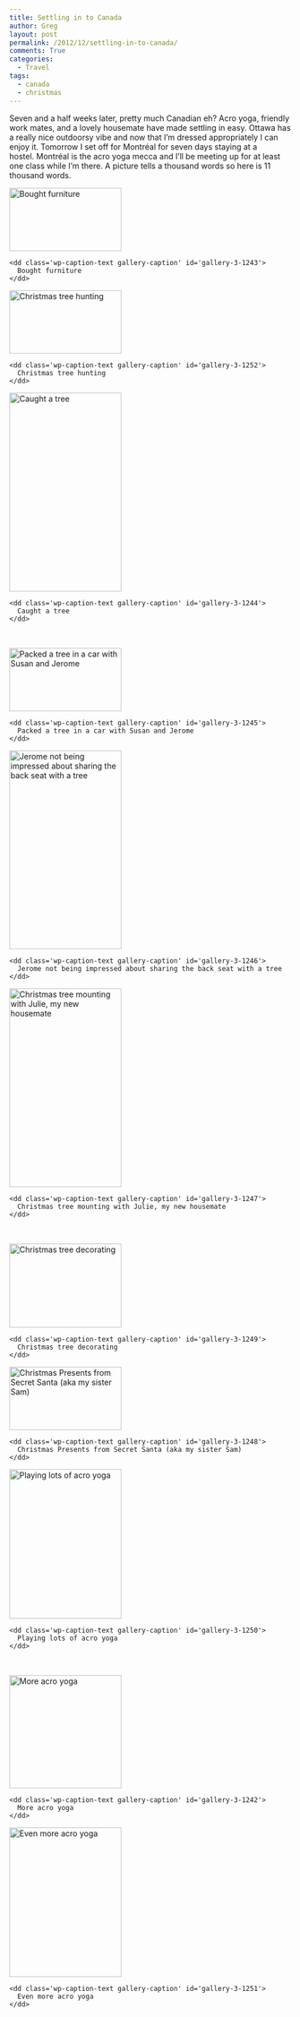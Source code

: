 ```yaml
---
title: Settling in to Canada
author: Greg
layout: post
permalink: /2012/12/settling-in-to-canada/
comments: True
categories:
  - Travel
tags:
  - canada
  - christmas
---
```

Seven and a half weeks later, pretty much Canadian eh? Acro yoga, friendly work mates, and a lovely housemate have made settling in easy. Ottawa has a really nice outdoorsy vibe and now that I&#8217;m dressed appropriately I can enjoy it. Tomorrow I set off for Montréal for seven days staying at a hostel. Montréal is the acro yoga mecca and I&#8217;ll be meeting up for at least one class while I&#8217;m there. A picture tells a thousand words so here is 11 thousand words.

<div id='gallery-3' class='gallery galleryid-1241 gallery-columns-3 gallery-size-responsive-200'>
  <dl class='gallery-item'>
    <dt class='gallery-icon landscape'>
      <a href='http://gregology.net/2012/12/settling-in-to-canada/2012-12-01-22-04-15/'><img width="200" height="113" src="http://gregology.net/wp-content/uploads/2012/12/2012-12-01-22.04.15.jpg" class="attachment-responsive-200" alt="Bought furniture" aria-describedby="gallery-3-1243" /></a>
    </dt>
    
    <dd class='wp-caption-text gallery-caption' id='gallery-3-1243'>
      Bought furniture
    </dd>
  </dl>
  
  <dl class='gallery-item'>
    <dt class='gallery-icon landscape'>
      <a href='http://gregology.net/2012/12/settling-in-to-canada/2012-12-08-12-17-09/'><img width="200" height="113" src="http://gregology.net/wp-content/uploads/2012/12/2012-12-08-12.17.09.jpg" class="attachment-responsive-200" alt="Christmas tree hunting" aria-describedby="gallery-3-1252" /></a>
    </dt>
    
    <dd class='wp-caption-text gallery-caption' id='gallery-3-1252'>
      Christmas tree hunting
    </dd>
  </dl>
  
  <dl class='gallery-item'>
    <dt class='gallery-icon portrait'>
      <a href='http://gregology.net/2012/12/settling-in-to-canada/2012-12-08-12-17-49/'><img width="200" height="355" src="http://gregology.net/wp-content/uploads/2012/12/2012-12-08-12.17.49.jpg" class="attachment-responsive-200" alt="Caught a tree" aria-describedby="gallery-3-1244" /></a>
    </dt>
    
    <dd class='wp-caption-text gallery-caption' id='gallery-3-1244'>
      Caught a tree
    </dd>
  </dl>
  
  <br style="clear: both" />
  
  <dl class='gallery-item'>
    <dt class='gallery-icon landscape'>
      <a href='http://gregology.net/2012/12/settling-in-to-canada/2012-12-08-12-30-23/'><img width="200" height="113" src="http://gregology.net/wp-content/uploads/2012/12/2012-12-08-12.30.23.jpg" class="attachment-responsive-200" alt="Packed a tree in a car with Susan and Jerome" aria-describedby="gallery-3-1245" /></a>
    </dt>
    
    <dd class='wp-caption-text gallery-caption' id='gallery-3-1245'>
      Packed a tree in a car with Susan and Jerome
    </dd>
  </dl>
  
  <dl class='gallery-item'>
    <dt class='gallery-icon portrait'>
      <a href='http://gregology.net/2012/12/settling-in-to-canada/2012-12-08-12-33-08/'><img width="200" height="355" src="http://gregology.net/wp-content/uploads/2012/12/2012-12-08-12.33.08.jpg" class="attachment-responsive-200" alt="Jerome not being impressed about sharing the back seat with a tree" aria-describedby="gallery-3-1246" /></a>
    </dt>
    
    <dd class='wp-caption-text gallery-caption' id='gallery-3-1246'>
      Jerome not being impressed about sharing the back seat with a tree
    </dd>
  </dl>
  
  <dl class='gallery-item'>
    <dt class='gallery-icon portrait'>
      <a href='http://gregology.net/2012/12/settling-in-to-canada/2012-12-09-12-56-35/'><img width="200" height="355" src="http://gregology.net/wp-content/uploads/2012/12/2012-12-09-12.56.35.jpg" class="attachment-responsive-200" alt="Christmas tree mounting with Julie, my new housemate" aria-describedby="gallery-3-1247" /></a>
    </dt>
    
    <dd class='wp-caption-text gallery-caption' id='gallery-3-1247'>
      Christmas tree mounting with Julie, my new housemate
    </dd>
  </dl>
  
  <br style="clear: both" />
  
  <dl class='gallery-item'>
    <dt class='gallery-icon landscape'>
      <a href='http://gregology.net/2012/12/settling-in-to-canada/olympus-digital-camera/'><img width="200" height="150" src="http://gregology.net/wp-content/uploads/2012/12/PC120013.jpg" class="attachment-responsive-200" alt="Christmas tree decorating" aria-describedby="gallery-3-1249" /></a>
    </dt>
    
    <dd class='wp-caption-text gallery-caption' id='gallery-3-1249'>
      Christmas tree decorating
    </dd>
  </dl>
  
  <dl class='gallery-item'>
    <dt class='gallery-icon landscape'>
      <a href='http://gregology.net/2012/12/settling-in-to-canada/2012-12-18-18-54-13/'><img width="200" height="113" src="http://gregology.net/wp-content/uploads/2012/12/2012-12-18-18.54.13.jpg" class="attachment-responsive-200" alt="Christmas Presents from Secret Santa (aka my sister Sam)" aria-describedby="gallery-3-1248" /></a>
    </dt>
    
    <dd class='wp-caption-text gallery-caption' id='gallery-3-1248'>
      Christmas Presents from Secret Santa (aka my sister Sam)
    </dd>
  </dl>
  
  <dl class='gallery-item'>
    <dt class='gallery-icon portrait'>
      <a href='http://gregology.net/2012/12/settling-in-to-canada/456577_10151237439483702_1715806595_o/'><img width="200" height="267" src="http://gregology.net/wp-content/uploads/2012/12/456577_10151237439483702_1715806595_o.jpg" class="attachment-responsive-200" alt="Playing lots of acro yoga" aria-describedby="gallery-3-1250" /></a>
    </dt>
    
    <dd class='wp-caption-text gallery-caption' id='gallery-3-1250'>
      Playing lots of acro yoga
    </dd>
  </dl>
  
  <br style="clear: both" />
  
  <dl class='gallery-item'>
    <dt class='gallery-icon portrait'>
      <a href='http://gregology.net/2012/12/settling-in-to-canada/20121215_111621-1/'><img width="200" height="202" src="http://gregology.net/wp-content/uploads/2012/12/20121215_111621-1.jpg" class="attachment-responsive-200" alt="More acro yoga" aria-describedby="gallery-3-1242" /></a>
    </dt>
    
    <dd class='wp-caption-text gallery-caption' id='gallery-3-1242'>
      More acro yoga
    </dd>
  </dl>
  
  <dl class='gallery-item'>
    <dt class='gallery-icon portrait'>
      <a href='http://gregology.net/2012/12/settling-in-to-canada/20121215_114928/'><img width="200" height="267" src="http://gregology.net/wp-content/uploads/2012/12/20121215_114928-e1356533402835.jpg" class="attachment-responsive-200" alt="Even more acro yoga" aria-describedby="gallery-3-1251" /></a>
    </dt>
    
    <dd class='wp-caption-text gallery-caption' id='gallery-3-1251'>
      Even more acro yoga
    </dd>
  </dl>
  
  <br style='clear: both' />
</div>